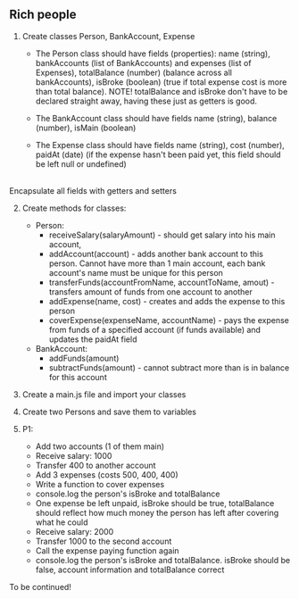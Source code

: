 ## Rich people

1. Create classes Person, BankAccount, Expense
    * The Person class should have fields (properties): name (string),
    bankAccounts (list of BankAccounts) and expenses (list of Expenses),
    totalBalance (number) (balance across all bankAccounts),
    isBroke (boolean) (true if total expense cost is more than total balance).
    NOTE! totalBalance and isBroke don't have to be declared straight away, having these just as getters is good.

    * The BankAccount class should have fields name (string), balance (number), 
    isMain (boolean)

    * The Expense class should have fields name (string), cost (number), paidAt (date)
    (if the expense hasn't been paid yet, this field should be left null or undefined)
<br/>
Encapsulate all fields with getters and setters <br/>

2. Create methods for classes:
    * Person:
        * receiveSalary(salaryAmount) - should get salary into his main account,
        * addAccount(account) - adds another bank account to this person. Cannot have more than 1 main account,
        each bank account's name must be unique for this person
        * transferFunds(accountFromName, accountToName, amout) - transfers amount of funds from one account to another
        * addExpense(name, cost) - creates and adds the expense to this person
        * coverExpense(expenseName, accountName) - pays the expense from funds of a specified account (if funds available)
        and updates the paidAt field
    * BankAccount:
        * addFunds(amount)
        * subtractFunds(amount) - cannot subtract more than is in balance for this account

3. Create a main.js file and import your classes
4. Create two Persons and save them to variables
5. P1:
    * Add two accounts (1 of them main)
    * Receive salary: 1000
    * Transfer 400 to another account
    * Add 3 expenses (costs 500, 400, 400)
    * Write a function to cover expenses
    * console.log the person's isBroke and totalBalance
    * One expense be left unpaid, isBroke should be true, totalBalance should reflect how much money the person has
    left after covering what he could
    * Receive salary: 2000
    * Transfer 1000 to the second account
    * Call the expense paying function again
    * console.log the person's isBroke and totalBalance. isBroke should be false,
    account information and totalBalance correct

To be continued!
